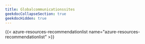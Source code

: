 ```yaml
---
title: Globalcommunicationssites
geekdocCollapseSection: true
geekdocHidden: true
---
```


{{< azure-resources-recommendationlist name="azure-resources-recommendationlist" >}}
